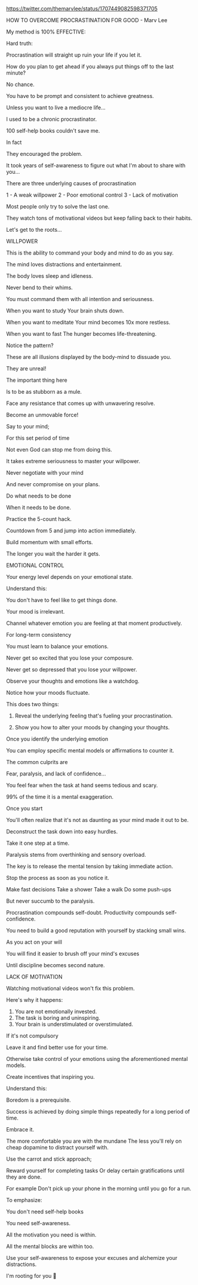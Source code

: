 https://twitter.com/themarvlee/status/1707449082598371705

HOW TO OVERCOME PROCRASTINATION FOR GOOD - Marv Lee

My method is 100% EFFECTIVE:

Hard truth:

Procrastination will straight up ruin your life if you let it.

How do you plan to get ahead if you always put things off to the last minute?

No chance.

You have to be prompt and consistent to achieve greatness.

Unless you want to live a mediocre life...

I used to be a chronic procrastinator.

100 self-help books couldn't save me.

In fact

They encouraged the problem.

It took years of self-awareness to figure out what I'm about to share with you...

There are three underlying causes of procrastination

1 - A weak willpower
2 - Poor emotional control
3 - Lack of motivation

Most people only try to solve the last one.

They watch tons of motivational videos but keep falling back to their habits.

Let's get to the roots...

WILLPOWER

This is the ability to command your body and mind to do as you say.

The mind loves distractions and entertainment.

The body loves sleep and idleness.

Never bend to their whims.

You must command them with all intention and seriousness.

When you want to study
Your brain shuts down.

When you want to meditate
Your mind becomes 10x more restless.

When you want to fast
The hunger becomes life-threatening.

Notice the pattern?

These are all illusions displayed by the body-mind to dissuade you.

They are unreal!

The important thing here

Is to be as stubborn as a mule.

Face any resistance that comes up with unwavering resolve.

Become an unmovable force!

Say to your mind;

For this set period of time

Not even God can stop me from doing this.

It takes extreme seriousness to master your willpower.

Never negotiate with your mind

And never compromise on your plans.

Do what needs to be done

When it needs to be done.

Practice the 5-count hack.

Countdown from 5 and jump into action immediately.

Build momentum with small efforts.

The longer you wait the harder it gets.

EMOTIONAL CONTROL

Your energy level depends on your emotional state.

Understand this:

You don't have to feel like to get things done.

Your mood is irrelevant.

Channel whatever emotion you are feeling at that moment productively.

For long-term consistency

You must learn to balance your emotions.

Never get so excited that you lose your composure.

Never get so depressed that you lose your willpower.

Observe your thoughts and emotions like a watchdog.

Notice how your moods fluctuate.

This does two things:

1. Reveal the underlying feeling that's fueling your procrastination.

2. Show you how to alter your moods by changing your thoughts.

Once you identify the underlying emotion

You can employ specific mental models or affirmations to counter it.

The common culprits are

Fear, paralysis, and lack of confidence...

You feel fear when the task at hand seems tedious and scary.

99% of the time it is a mental exaggeration.

Once you start

You'll often realize that it's not as daunting as your mind made it out to be.

Deconstruct the task down into easy hurdles.

Take it one step at a time.

Paralysis stems from overthinking and sensory overload.

The key is to release the mental tension by taking immediate action.

Stop the process as soon as you notice it.

Make fast decisions
Take a shower
Take a walk
Do some push-ups

But never succumb to the paralysis.

Procrastination compounds self-doubt.
Productivity compounds self-confidence.

You need to build a good reputation with yourself by stacking small wins.

As you act on your will

You will find it easier to brush off your mind's excuses

Until discipline becomes second nature.

LACK OF MOTIVATION

Watching motivational videos won't fix this problem.

Here's why it happens:

1. You are not emotionally invested.
2. The task is boring and uninspiring.
3. Your brain is understimulated or overstimulated.

If it's not compulsory

Leave it and find better use for your time.

Otherwise take control of your emotions using the aforementioned mental models.

Create incentives that inspiring you.

Understand this:

Boredom is a prerequisite.

Success is achieved by doing simple things repeatedly for a long period of time.

Embrace it.

The more comfortable you are with the mundane
The less you'll rely on cheap dopamine to distract yourself with.

Use the carrot and stick approach;

Reward yourself for completing tasks
Or delay certain gratifications until they are done.

For example
Don't pick up your phone in the morning until you go for a run.

To emphasize:

You don't need self-help books

You need self-awareness.

All the motivation you need is within.

All the mental blocks are within too.

Use your self-awareness to expose your excuses and alchemize your distractions.

I'm rooting for you 🖤
